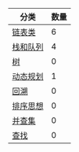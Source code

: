 | 分类                                               | 数量 
| ------------------------------------------------ | -- 
| [链表类](https://github.com/JK9559/WIO/blob/master/note/Algorithm/LeetCode/LinkedList/LeetCode-LinkedList.md)            | 6
| [栈和队列](https://github.com/JK9559/WIO/blob/master/note/Algorithm/LeetCode/Stack%26Queue/LeetCode-Stack%26Queue.md)            | 4
| [树](https://github.com/JK9559/WIO/blob/master/note/Algorithm/LeetCode/Tree/LeetCode-Tree.md)            | 0
| [动态规划](https://github.com/JK9559/WIO/blob/master/note/Algorithm/LeetCode/Dp/LeetCode-Dp.md)            | 1
| [回溯](https://github.com/JK9559/WIO/blob/master/note/Algorithm/LeetCode/Backtracking/LeetCode-Backtracking.md)            | 0
| [排序思想](https://github.com/JK9559/WIO/blob/master/note/Algorithm/LeetCode/Sort/LeetCode-Sort.md)            | 0
| [并查集](https://github.com/JK9559/WIO/blob/master/note/Algorithm/LeetCode/UnionFind/LeetCode-UnionFind.md)            | 0
| [查找](https://github.com/JK9559/WIO/blob/master/note/Algorithm/LeetCode/Search/LeetCode-Search.md)            | 0